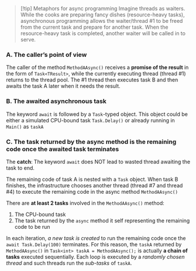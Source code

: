 
> [!tip] Metaphors for async programming
> Imagine threads as waiters. While the cooks are preparing fancy dishes (resource-heavy tasks), asynchronous programming allows the waiter/thread #1 to be freed from the current task and prepare for another task. When the resource-heavy task is completed, another waiter will be called in to serve. 


### A. The caller’s point of view

The caller of the method `MethodAAsync()` receives a **promise of the result** in the form of `Task<TResult>`, while the currently executing thread (thread #1) returns to the thread pool. The #1 thread then executes task B and then awaits the task A later when it needs the result. 

### B. The awaited asynchronous task

The keyword `await` is followed by a `Task`-typed object. This object could be either a simulated CPU-bound task `Task.Delay()` or already running in `Main()` as `taskA`

### C. The task returned by the async method is the remaining code once the awaited task terminates

The **catch**: The keyword `await` does NOT lead to wasted thread awaiting the task to end.

The remaining code of task A is nested with a `Task` object. When task B finishes, the infrastructure chooses another thread (thread #7 and thread #4) to execute the remaining code in the async method `MethodAAsync()`

There are **at least 2 tasks** involved in the `MethodAAsync()` method:

1. The CPU-bound task
2. The task returned by the `async` method it self representing the remaining code to be run

In each iteration, *a new task is created* to run the remaining code once the `await Task.Delay(100)` terminates. For this reason, the `taskA` returned by `MethodAAsync()` in `Task<int> taskA = MethodAAsync();` is actually **a chain of tasks** executed sequentially. Each loop is executed by a *randomly chosen thread* and such threads run the *sub-tasks* of `taskA`.